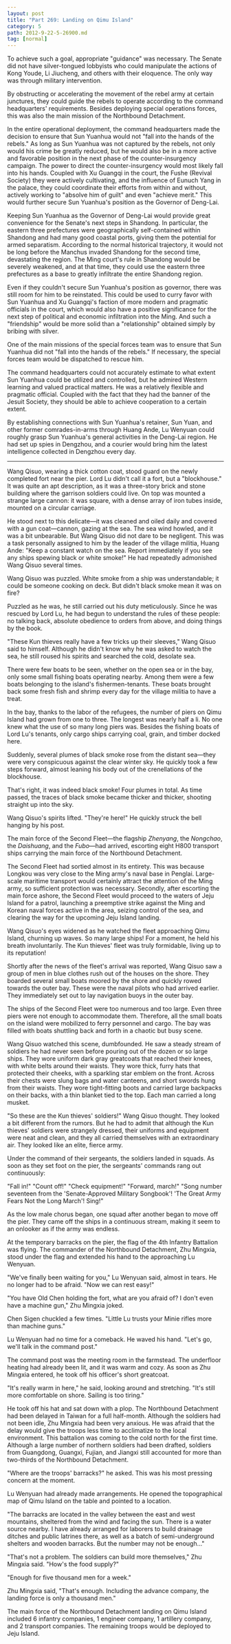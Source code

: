 ```yaml
---
layout: post
title: "Part 269: Landing on Qimu Island"
category: 5
path: 2012-9-22-5-26900.md
tag: [normal]
---
```


To achieve such a goal, appropriate "guidance" was necessary. The Senate did not have silver-tongued lobbyists who could manipulate the actions of Kong Youde, Li Jiucheng, and others with their eloquence. The only way was through military intervention.

By obstructing or accelerating the movement of the rebel army at certain junctures, they could guide the rebels to operate according to the command headquarters' requirements. Besides deploying special operations forces, this was also the main mission of the Northbound Detachment.

In the entire operational deployment, the command headquarters made the decision to ensure that Sun Yuanhua would not "fall into the hands of the rebels." As long as Sun Yuanhua was not captured by the rebels, not only would his crime be greatly reduced, but he would also be in a more active and favorable position in the next phase of the counter-insurgency campaign. The power to direct the counter-insurgency would most likely fall into his hands. Coupled with Xu Guangqi in the court, the Fushe (Revival Society) they were actively cultivating, and the influence of Eunuch Yang in the palace, they could coordinate their efforts from within and without, actively working to "absolve him of guilt" and even "achieve merit." This would further secure Sun Yuanhua's position as the Governor of Deng-Lai.

Keeping Sun Yuanhua as the Governor of Deng-Lai would provide great convenience for the Senate's next steps in Shandong. In particular, the eastern three prefectures were geographically self-contained within Shandong and had many good coastal ports, giving them the potential for armed separatism. According to the normal historical trajectory, it would not be long before the Manchus invaded Shandong for the second time, devastating the region. The Ming court's rule in Shandong would be severely weakened, and at that time, they could use the eastern three prefectures as a base to greatly infiltrate the entire Shandong region.

Even if they couldn't secure Sun Yuanhua's position as governor, there was still room for him to be reinstated. This could be used to curry favor with Sun Yuanhua and Xu Guangqi's faction of more modern and pragmatic officials in the court, which would also have a positive significance for the next step of political and economic infiltration into the Ming. And such a "friendship" would be more solid than a "relationship" obtained simply by bribing with silver.

One of the main missions of the special forces team was to ensure that Sun Yuanhua did not "fall into the hands of the rebels." If necessary, the special forces team would be dispatched to rescue him.

The command headquarters could not accurately estimate to what extent Sun Yuanhua could be utilized and controlled, but he admired Western learning and valued practical matters. He was a relatively flexible and pragmatic official. Coupled with the fact that they had the banner of the Jesuit Society, they should be able to achieve cooperation to a certain extent.

By establishing connections with Sun Yuanhua's retainer, Sun Yuan, and other former comrades-in-arms through Huang Ande, Lu Wenyuan could roughly grasp Sun Yuanhua's general activities in the Deng-Lai region. He had set up spies in Dengzhou, and a courier would bring him the latest intelligence collected in Dengzhou every day.

---

Wang Qisuo, wearing a thick cotton coat, stood guard on the newly completed fort near the pier. Lord Lu didn't call it a fort, but a "blockhouse." It was quite an apt description, as it was a three-story brick and stone building where the garrison soldiers could live. On top was mounted a strange large cannon: it was square, with a dense array of iron tubes inside, mounted on a circular carriage.

He stood next to this delicate—it was cleaned and oiled daily and covered with a gun coat—cannon, gazing at the sea. The sea wind howled, and it was a bit unbearable. But Wang Qisuo did not dare to be negligent. This was a task personally assigned to him by the leader of the village militia, Huang Ande: "Keep a constant watch on the sea. Report immediately if you see any ships spewing black or white smoke!" He had repeatedly admonished Wang Qisuo several times.

Wang Qisuo was puzzled. White smoke from a ship was understandable; it could be someone cooking on deck. But didn't black smoke mean it was on fire?

Puzzled as he was, he still carried out his duty meticulously. Since he was rescued by Lord Lu, he had begun to understand the rules of these people: no talking back, absolute obedience to orders from above, and doing things by the book.

"These Kun thieves really have a few tricks up their sleeves," Wang Qisuo said to himself. Although he didn't know why he was asked to watch the sea, he still roused his spirits and searched the cold, desolate sea.

There were few boats to be seen, whether on the open sea or in the bay, only some small fishing boats operating nearby. Among them were a few boats belonging to the island's fishermen-tenants. These boats brought back some fresh fish and shrimp every day for the village militia to have a treat.

In the bay, thanks to the labor of the refugees, the number of piers on Qimu Island had grown from one to three. The longest was nearly half a li. No one knew what the use of so many long piers was. Besides the fishing boats of Lord Lu's tenants, only cargo ships carrying coal, grain, and timber docked here.

Suddenly, several plumes of black smoke rose from the distant sea—they were very conspicuous against the clear winter sky. He quickly took a few steps forward, almost leaning his body out of the crenellations of the blockhouse.

That's right, it was indeed black smoke! Four plumes in total. As time passed, the traces of black smoke became thicker and thicker, shooting straight up into the sky.

Wang Qisuo's spirits lifted. "They're here!" He quickly struck the bell hanging by his post.

The main force of the Second Fleet—the flagship *Zhenyang*, the *Nongchao*, the *Daishuang*, and the *Fubo*—had arrived, escorting eight H800 transport ships carrying the main force of the Northbound Detachment.

The Second Fleet had sortied almost in its entirety. This was because Longkou was very close to the Ming army's naval base in Penglai. Large-scale maritime transport would certainly attract the attention of the Ming army, so sufficient protection was necessary. Secondly, after escorting the main force ashore, the Second Fleet would proceed to the waters of Jeju Island for a patrol, launching a preemptive strike against the Ming and Korean naval forces active in the area, seizing control of the sea, and clearing the way for the upcoming Jeju Island landing.

Wang Qisuo's eyes widened as he watched the fleet approaching Qimu Island, churning up waves. So many large ships! For a moment, he held his breath involuntarily. The Kun thieves' fleet was truly formidable, living up to its reputation!

Shortly after the news of the fleet's arrival was reported, Wang Qisuo saw a group of men in blue clothes rush out of the houses on the shore. They boarded several small boats moored by the shore and quickly rowed towards the outer bay. These were the naval pilots who had arrived earlier. They immediately set out to lay navigation buoys in the outer bay.

The ships of the Second Fleet were too numerous and too large. Even three piers were not enough to accommodate them. Therefore, all the small boats on the island were mobilized to ferry personnel and cargo. The bay was filled with boats shuttling back and forth in a chaotic but busy scene.

Wang Qisuo watched this scene, dumbfounded. He saw a steady stream of soldiers he had never seen before pouring out of the dozen or so large ships. They wore uniform dark gray greatcoats that reached their knees, with white belts around their waists. They wore thick, furry hats that protected their cheeks, with a sparkling star emblem on the front. Across their chests were slung bags and water canteens, and short swords hung from their waists. They wore tight-fitting boots and carried large backpacks on their backs, with a thin blanket tied to the top. Each man carried a long musket.

"So these are the Kun thieves' soldiers!" Wang Qisuo thought. They looked a bit different from the rumors. But he had to admit that although the Kun thieves' soldiers were strangely dressed, their uniforms and equipment were neat and clean, and they all carried themselves with an extraordinary air. They looked like an elite, fierce army.

Under the command of their sergeants, the soldiers landed in squads. As soon as they set foot on the pier, the sergeants' commands rang out continuously:

"Fall in!"
"Count off!"
"Check equipment!"
"Forward, march!"
"Song number seventeen from the 'Senate-Approved Military Songbook'! 'The Great Army Fears Not the Long March'! Sing!"

As the low male chorus began, one squad after another began to move off the pier. They came off the ships in a continuous stream, making it seem to an onlooker as if the army was endless.

At the temporary barracks on the pier, the flag of the 4th Infantry Battalion was flying. The commander of the Northbound Detachment, Zhu Mingxia, stood under the flag and extended his hand to the approaching Lu Wenyuan.

"We've finally been waiting for you," Lu Wenyuan said, almost in tears. He no longer had to be afraid. "Now we can rest easy!"

"You have Old Chen holding the fort, what are you afraid of? I don't even have a machine gun," Zhu Mingxia joked.

Chen Sigen chuckled a few times. "Little Lu trusts your Minie rifles more than machine guns."

Lu Wenyuan had no time for a comeback. He waved his hand. "Let's go, we'll talk in the command post."

The command post was the meeting room in the farmstead. The underfloor heating had already been lit, and it was warm and cozy. As soon as Zhu Mingxia entered, he took off his officer's short greatcoat.

"It's really warm in here," he said, looking around and stretching. "It's still more comfortable on shore. Sailing is too tiring."

He took off his hat and sat down with a plop. The Northbound Detachment had been delayed in Taiwan for a full half-month. Although the soldiers had not been idle, Zhu Mingxia had been very anxious. He was afraid that the delay would give the troops less time to acclimatize to the local environment. This battalion was coming to the cold north for the first time. Although a large number of northern soldiers had been drafted, soldiers from Guangdong, Guangxi, Fujian, and Jiangxi still accounted for more than two-thirds of the Northbound Detachment.

"Where are the troops' barracks?" he asked. This was his most pressing concern at the moment.

Lu Wenyuan had already made arrangements. He opened the topographical map of Qimu Island on the table and pointed to a location.

"The barracks are located in the valley between the east and west mountains, sheltered from the wind and facing the sun. There is a water source nearby. I have already arranged for laborers to build drainage ditches and public latrines there, as well as a batch of semi-underground shelters and wooden barracks. But the number may not be enough..."

"That's not a problem. The soldiers can build more themselves," Zhu Mingxia said. "How's the food supply?"

"Enough for five thousand men for a week."

Zhu Mingxia said, "That's enough. Including the advance company, the landing force is only a thousand men."

The main force of the Northbound Detachment landing on Qimu Island included 6 infantry companies, 1 engineer company, 1 artillery company, and 2 transport companies. The remaining troops would be deployed to Jeju Island.